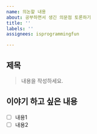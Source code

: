 ```yaml
---
name: 의논할 내용
about: 공부하면서 생긴 의문점 토론하기
title: ''
labels: ''
assignees: isprogrammingfun

---
```


## 제목
> 내용을 작성하세요.

## 이야기 하고 싶은 내용
- [ ] 내용1
- [ ] 내용2
